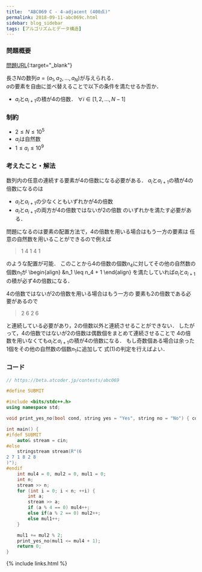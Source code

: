 ```yaml
---
title:  "ABC069 C - 4-adjacent (400点)"
permalink: 2018-09-11-abc069c.html
sidebar: blog_sidebar
tags: [アルゴリズムとデータ構造]
---
```


### 問題概要

[問題URL](https://beta.atcoder.jp/contests/abc069/tasks/arc080_a){:target="_blank"}

長さ$N$の数列$a = (a_1, a_2, \ldots, a_N)$が与えられる．  
$a$の要素を自由に並べ替えることで以下の条件を満たせるか否か．

* $a_{i}$と$a_{i + 1}$の積が4の倍数． $\forall i \in [1, 2, \ldots, N - 1]$

### 制約

* $2 \leq N \leq 10^5$
* $a_i$は自然数
* $1 \leq a_i \leq 10^9$

### 考えたこと・解法

数列内の任意の連続する要素が4の倍数になる必要がある．
$a_i$と$a_{i + 1}$の積が4の倍数になるのは
* $a_i$と$a_{i + 1}$の少なくともいずれかが4の倍数
* $a_i$と$a_{i + 1}$の両方が4の倍数ではないが2の倍数
のいずれかを満たす必要がある．

問題になるのは要素の配置方法で，4の倍数を用いる場合はもう一方の要素は
任意の自然数を用いることができるので例えば

> 1 4 1 4 1

のような配置が可能．
このことから4の倍数の個数$n_4$に対してその他の自然数の個数$n_1$が
\begin{align}
&n_1 \leq n_4 + 1
\end{align}
を満たしていれば$a_i$と$a_{i + 1}$の積が必ず4の倍数になる．

4の倍数ではないが2の倍数を用いる場合はもう一方の
要素も2の倍数である必要があるので

> 2 6 2 6

と連続している必要があり，2の倍数以外と連続させることができない．
したがって，4の倍数ではないが2の倍数は偶数個をまとめて連続させることで
4の倍数を用いなくても$a_i$と$a_{i + 1}$の積が4の倍数になる．
もし奇数個ある場合は余った1個をその他の自然数の個数$n_1$に追加して
式(1)の判定を行えばよい．

### コード

```cpp
// https://beta.atcoder.jp/contests/abc069

#define SUBMIT

#include <bits/stdc++.h>
using namespace std;

void print_yes_no(bool cond, string yes = "Yes", string no = "No") { cout << (cond ? yes : no) << endl; }

int main() {
#ifdef SUBMIT
    auto& stream = cin;
#else
    stringstream stream(R"(6
2 7 1 8 2 8
)");
#endif
    int mul4 = 0, mul2 = 0, mul1 = 0;
    int n;
    stream >> n;
    for (int i = 0; i < n; ++i) {
        int a;
        stream >> a;
        if (a % 4 == 0) mul4++;
        else if(a % 2 == 0) mul2++;
        else mul1++;
    }

    mul1 += mul2 % 2;
    print_yes_no(mul1 <= mul4 + 1);
    return 0;
}
```

{% include links.html %}